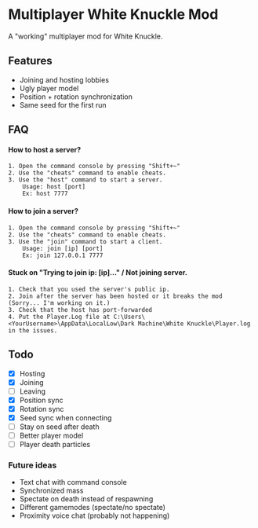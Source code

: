 
# Multiplayer White Knuckle Mod

A "working" multiplayer mod for White Knuckle.


## Features

- Joining and hosting lobbies
- Ugly player model
- Position + rotation synchronization
- Same seed for the first run


## FAQ

#### How to host a server?

    1. Open the command console by pressing "Shift+~"  
    2. Use the "cheats" command to enable cheats.
    3. Use the "host" command to start a server.
        Usage: host [port]
        Ex: host 7777

#### How to join a server?

    1. Open the command console by pressing "Shift+~"  
    2. Use the "cheats" command to enable cheats.
    3. Use the "join" command to start a client.
        Usage: join [ip] [port]
        Ex: join 127.0.0.1 7777

#### Stuck on "Trying to join ip: [ip]..." / Not joining server.

    1. Check that you used the server's public ip.
    2. Join after the server has been hosted or it breaks the mod (Sorry... I'm working on it.)
    3. Check that the host has port-forwarded
    4. Put the Player.Log file at C:\Users\<YourUsername>\AppData\LocalLow\Dark Machine\White Knuckle\Player.log in the issues.

## Todo

- [x]  Hosting
- [x]  Joining
- [ ]  Leaving
- [x]  Position sync
- [x]  Rotation sync
- [x]  Seed sync when connecting
- [ ]  Stay on seed after death
- [ ]  Better player model
- [ ]  Player death particles

### Future ideas
- Text chat with command console
- Synchronized mass
- Spectate on death instead of respawning
- Different gamemodes (spectate/no spectate)
- Proximity voice chat (probably not happening)
